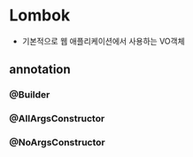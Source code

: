 # Lombok
- 기본적으로 웹 애플리케이션에서 사용하는 VO객체

## annotation
### @Builder

### @AllArgsConstructor


### @NoArgsConstructor
